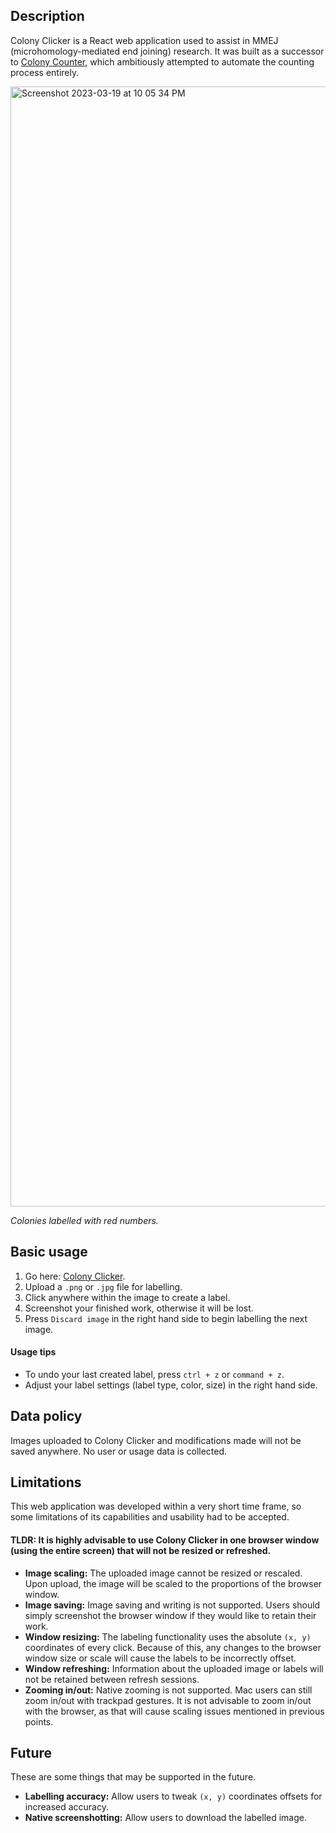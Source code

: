 ## Description
Colony Clicker is a React web application used to assist in MMEJ (microhomology-mediated end joining) research. It was built as a successor to [Colony Counter](https://github.com/al-exe/colony-counter), which ambitiously attempted to automate the counting process entirely.

<img width="1792" alt="Screenshot 2023-03-19 at 10 05 34 PM" src="https://user-images.githubusercontent.com/20894826/226251511-a6f9cc87-4209-4563-8618-bfd6c39a1dba.png">

*Colonies labelled with red numbers.*

## Basic usage
1. Go here: [Colony Clicker](https://al-exe.github.io/).
2. Upload a `.png` or `.jpg` file for labelling. 
3. Click anywhere within the image to create a label.
4. Screenshot your finished work, otherwise it will be lost.
5. Press `Discard image` in the right hand side to begin labelling the next image.

#### Usage tips
* To undo your last created label, press `ctrl + z` or `command + z`.
* Adjust your label settings (label type, color, size) in the right hand side.

## Data policy
Images uploaded to Colony Clicker and modifications made will not be saved anywhere. No user or usage data is collected.

## Limitations
This web application was developed within a very short time frame, so some limitations of its capabilities and usability had to be accepted.
#### **TLDR: It is highly advisable to use Colony Clicker in one browser window (using the entire screen) that will not be resized or refreshed.**

- **Image scaling:** The uploaded image cannot be resized or rescaled. Upon upload, the image will be scaled to the proportions of the browser window.
- **Image saving:** Image saving and writing is not supported. Users should simply screenshot the browser window if they would like to retain their work.
- **Window resizing:** The labeling functionality uses the absolute `(x, y)` coordinates of every click. Because of this, any changes to the browser window size or scale will cause the labels to be incorrectly offset.
- **Window refreshing:** Information about the uploaded image or labels will not be retained between refresh sessions.
- **Zooming in/out:** Native zooming is not supported. Mac users can still zoom in/out with trackpad gestures. It is not advisable to zoom in/out with the browser, as that will cause scaling issues mentioned in previous points.

## Future
These are some things that may be supported in the future.
- **Labelling accuracy:** Allow users to tweak `(x, y)` coordinates offsets for increased accuracy.
- **Native screenshotting:** Allow users to download the labelled image.
